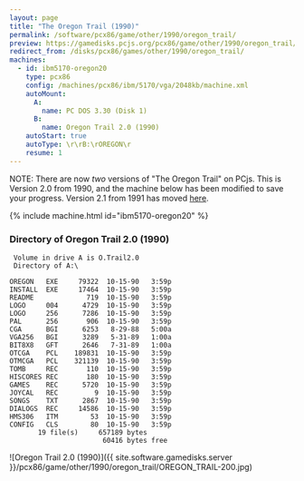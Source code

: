 ```yaml
---
layout: page
title: "The Oregon Trail (1990)"
permalink: /software/pcx86/game/other/1990/oregon_trail/
preview: https://gamedisks.pcjs.org/pcx86/game/other/1990/oregon_trail/OREGON_TRAIL-200.jpg
redirect_from: /disks/pcx86/games/other/1990/oregon_trail/
machines:
  - id: ibm5170-oregon20
    type: pcx86
    config: /machines/pcx86/ibm/5170/vga/2048kb/machine.xml
    autoMount:
      A:
        name: PC DOS 3.30 (Disk 1)
      B:
        name: Oregon Trail 2.0 (1990)
    autoStart: true
    autoType: \r\rB:\rOREGON\r
    resume: 1
---
```


NOTE: There are now *two* versions of "The Oregon Trail" on PCjs.  This is Version 2.0 from 1990, and the machine below
has been modified to save your progress.  Version 2.1 from 1991 has moved [here](../../1991/oregon_trail).

{% include machine.html id="ibm5170-oregon20" %}

### Directory of Oregon Trail 2.0 (1990)

     Volume in drive A is O.Trail2.0
     Directory of A:\

    OREGON   EXE     79322  10-15-90   3:59p
    INSTALL  EXE     17464  10-15-90   3:59p
    README             719  10-15-90   3:59p
    LOGO     004      4729  10-15-90   3:59p
    LOGO     256      7286  10-15-90   3:59p
    PAL      256       906  10-15-90   3:59p
    CGA      BGI      6253   8-29-88   5:00a
    VGA256   BGI      3289   5-31-89   1:00a
    BIT8X8   GFT      2646   7-31-89   1:00a
    OTCGA    PCL    189831  10-15-90   3:59p
    OTMCGA   PCL    321139  10-15-90   3:59p
    TOMB     REC       110  10-15-90   3:59p
    HISCORES REC       180  10-15-90   3:59p
    GAMES    REC      5720  10-15-90   3:59p
    JOYCAL   REC         9  10-15-90   3:59p
    SONGS    TXT      2867  10-15-90   3:59p
    DIALOGS  REC     14586  10-15-90   3:59p
    HMS306   ITM        53  10-15-90   3:59p
    CONFIG   CLS        80  10-15-90   3:59p
           19 file(s)     657189 bytes
                           60416 bytes free

![Oregon Trail 2.0 (1990)]({{ site.software.gamedisks.server }}/pcx86/game/other/1990/oregon_trail/OREGON_TRAIL-200.jpg)
